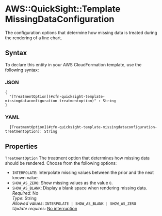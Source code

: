 # AWS::QuickSight::Template MissingDataConfiguration<a name="aws-properties-quicksight-template-missingdataconfiguration"></a>

The configuration options that determine how missing data is treated during the rendering of a line chart\.

## Syntax<a name="aws-properties-quicksight-template-missingdataconfiguration-syntax"></a>

To declare this entity in your AWS CloudFormation template, use the following syntax:

### JSON<a name="aws-properties-quicksight-template-missingdataconfiguration-syntax.json"></a>

```
{
  "[TreatmentOption](#cfn-quicksight-template-missingdataconfiguration-treatmentoption)" : String
}
```

### YAML<a name="aws-properties-quicksight-template-missingdataconfiguration-syntax.yaml"></a>

```
  [TreatmentOption](#cfn-quicksight-template-missingdataconfiguration-treatmentoption): String
```

## Properties<a name="aws-properties-quicksight-template-missingdataconfiguration-properties"></a>

`TreatmentOption` <a name="cfn-quicksight-template-missingdataconfiguration-treatmentoption"></a>
The treatment option that determines how missing data should be rendered\. Choose from the following options:

- `INTERPOLATE`: Interpolate missing values between the prior and the next known value\.
- `SHOW_AS_ZERO`: Show missing values as the value `0`\.
- `SHOW_AS_BLANK`: Display a blank space when rendering missing data\.
  _Required_: No  
  _Type_: String  
  _Allowed values_: `INTERPOLATE | SHOW_AS_BLANK | SHOW_AS_ZERO`  
  _Update requires_: [No interruption](https://docs.aws.amazon.com/AWSCloudFormation/latest/UserGuide/using-cfn-updating-stacks-update-behaviors.html#update-no-interrupt)
